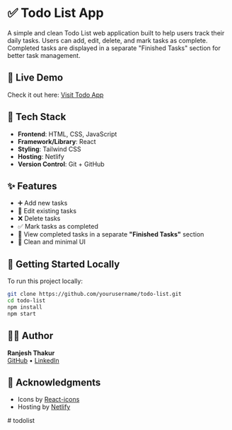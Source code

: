 # ✅ Todo List App

A simple and clean Todo List web application built to help users track their daily tasks. Users can add, edit, delete, and mark tasks as complete. Completed tasks are displayed in a separate "Finished Tasks" section for better task management.

## 🔗 Live Demo

Check it out here: [Visit Todo App](https://x1todolist.netlify.app/)

## 🧰 Tech Stack

- **Frontend**: HTML, CSS, JavaScript  
- **Framework/Library**: React  
- **Styling**: Tailwind CSS  
- **Hosting**: Netlify  
- **Version Control**: Git + GitHub

## ✨ Features

- ➕ Add new tasks
- 📝 Edit existing tasks
- ❌ Delete tasks
- ✅ Mark tasks as completed
- 📂 View completed tasks in a separate **"Finished Tasks"** section
- 🧼 Clean and minimal UI

## 🚀 Getting Started Locally

To run this project locally:

```bash
git clone https://github.com/yourusername/todo-list.git
cd todo-list
npm install
npm start
```
## 🧑‍💻 Author

**Ranjesh Thakur**  
[GitHub](https://github.com/Ranjesh2002) • [LinkedIn](www.linkedin.com/in/ranjesh-sharma-190b75261)

## 🙏 Acknowledgments

- Icons by [React-icons](https://react-icons.github.io/react-icons/)
- Hosting by [Netlify](https://netlify.com/)

#   t o d o l i s t  
 